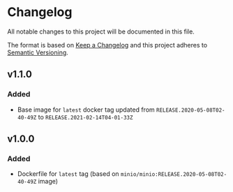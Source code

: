 # Changelog

All notable changes to this project will be documented in this file.

The format is based on [Keep a Changelog][keepachangelog] and this project adheres to [Semantic Versioning][semver].

## v1.1.0

### Added

- Base image for `latest` docker tag updated from `RELEASE.2020-05-08T02-40-49Z` to `RELEASE.2021-02-14T04-01-33Z`

## v1.0.0

### Added

- Dockerfile for `latest` tag (based on `minio/minio:RELEASE.2020-05-08T02-40-49Z` image)

[keepachangelog]:https://keepachangelog.com/en/1.0.0/
[semver]:https://semver.org/spec/v2.0.0.html
